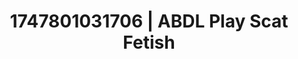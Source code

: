 ---
categories:
- Intimate rebellion
- Dirty inner voice
- Sultry voice
- Intimate rituals
- Enema fetish
image: /assets/images/1747801031706.jpg
layout: post
seo:
  description: Featured content with premium Scat Fetish, ABDL Play. HD images available.
  keywords: Scat Fetish, ABDL Play
  og_image: /assets/images/1747801031706.jpg
  schema_type: VisualArtwork
tags:
- '#1747801031706'
- Scat Fetish
- ABDL Play
title: 1747801031706 | ABDL Play Scat Fetish
---